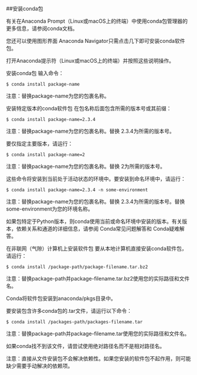 ##安装conda包

有关在Anaconda Prompt（Linux或macOS上的终端）中使用conda包管理器的更多信息，请参阅conda文档。

您还可以使用图形界面 Anaconda Navigator只需点击几下即可安装conda软件包。

打开Anaconda提示符（Linux或macOS上的终端）并按照这些说明操作。

安装conda包
输入命令：

```shell
$ conda install package-name
```
注意：替换package-name为您的包裹名称。

安装特定版本的conda软件包
在包名称后面包含所需的版本号或其前缀：

```shell
$ conda install package-name=2.3.4
```
注意：替换package-name为您的包裹名称。替换 2.3.4为所需的版本号。

要仅指定主要版本，请运行：

```shell
$ conda install package-name=2
```
注意：替换package-name为您的包裹名称。替换 2为所需的版本号。

这些命令将安装到当前处于活动状态的环境中。要安装到命名环境中，请运行：

```shell
$ conda install package-name=2.3.4 -n some-environment
```
注意：替换package-name为您的包裹名称。替换 2.3.4为所需的版本号。替换 some-environment为您的环境名称。

如果包特定于Python版本，则conda使用当前或命名环境中安装的版本。有关版本，依赖关系和通道的详细信息，请参阅 Conda常见问题解答和 Conda疑难解答。

在非联网（气隙）计算机上安装软件包
要从本地计算机直接安装conda软件包，请运行：

```shell
$ conda install /package-path/package-filename.tar.bz2
```
注意：替换package-path并package-filename.tar.bz2使用您的实际路径和文件名。

Conda将软件包安装到anaconda/pkgs目录中。

要安装包含许多conda包的.tar文件，请运行以下命令：

```shell
$ conda install /packages-path/packages-filename.tar
```
注意：替换package-path并package-filename.tar使用您的实际路径和文件名。

如果conda找不到该文件，请尝试使用绝对路径名而不是相对路径名。

注意：直接从文件安装包不会解决依赖性。如果您安装的软件包不起作用，则可能缺少需要手动解决的依赖项。